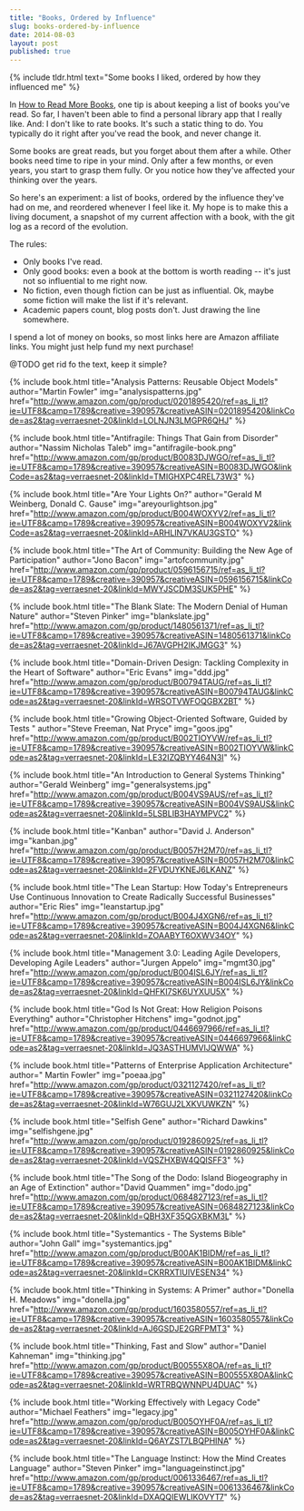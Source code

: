 ```yaml
---
title: "Books, Ordered by Influence"
slug: books-ordered-by-influence
date: 2014-08-03
layout: post
published: true
---
```


{% include tldr.html text="Some books I liked, ordered by how they influenced me" %}

In [How to Read More Books](/2012/12/how-to-read-more-books/), one tip is about keeping a list of books you've read. So far, I haven't been able to find a personal library app that I really like. And: I don't like to rate books. It's such a static thing to do. You typically do it right after you've read the book, and never change it. 

Some books are great reads, but you forget about them after a while. Other books need time to ripe in your mind. Only after a few months, or even years, you start to grasp them fully. Or you notice how they've affected your thinking over the years. 

So here's an experiment: a list of books, ordered by the influence they've had on me, and reordered whenever I feel like it. My hope is to make this a living document, a snapshot of my current affection with a book, with the git log as a record of the evolution.

The rules:

- Only books I've read.
- Only good books: even a book at the bottom is worth reading -- it's just not so influential to me right now.
- No fiction, even though fiction can be just as influential. Ok, maybe some fiction will make the list if it's relevant.
- Academic papers count, blog posts don't. Just drawing the line somewhere.

I spend a lot of money on books, so most links here are Amazon affiliate links. You might just help fund my next purchase!

@TODO get rid fo the text, keep it simple?

<div class="media">

{% include book.html title="Analysis Patterns: Reusable Object Models" author="Martin Fowler" img="analysispatterns.jpg" href="http://www.amazon.com/gp/product/0201895420/ref=as_li_tl?ie=UTF8&camp=1789&creative=390957&creativeASIN=0201895420&linkCode=as2&tag=verraesnet-20&linkId=LOLNJN3LMGPR6QHJ" %}

{% include book.html title="Antifragile: Things That Gain from Disorder" author="Nassim Nicholas Taleb" img="antifragile-book.png" href="http://www.amazon.com/gp/product/B0083DJWGO/ref=as_li_tl?ie=UTF8&camp=1789&creative=390957&creativeASIN=B0083DJWGO&linkCode=as2&tag=verraesnet-20&linkId=TMIGHXPC4REL73W3" %}

{% include book.html title="Are Your Lights On?" author="Gerald M Weinberg, Donald C. Gause" img="areyourlightson.jpg" href="http://www.amazon.com/gp/product/B004WOXYV2/ref=as_li_tl?ie=UTF8&camp=1789&creative=390957&creativeASIN=B004WOXYV2&linkCode=as2&tag=verraesnet-20&linkId=ARHLIN7VKAU3GSTO" %}

{% include book.html title="The Art of Community: Building the New Age of Participation" author="Jono Bacon" img="artofcommunity.jpg" href="http://www.amazon.com/gp/product/0596156715/ref=as_li_tl?ie=UTF8&camp=1789&creative=390957&creativeASIN=0596156715&linkCode=as2&tag=verraesnet-20&linkId=MWYJSCDM3SUK5PHE" %}

{% include book.html title="The Blank Slate: The Modern Denial of Human Nature" author="Steven Pinker" img="blankslate.jpg" href="http://www.amazon.com/gp/product/1480561371/ref=as_li_tl?ie=UTF8&camp=1789&creative=390957&creativeASIN=1480561371&linkCode=as2&tag=verraesnet-20&linkId=J67AVGPH2IKJMGG3" %}

{% include book.html title="Domain-Driven Design: Tackling Complexity in the Heart of Software" author="Eric Evans" img="ddd.jpg" href="http://www.amazon.com/gp/product/B00794TAUG/ref=as_li_tl?ie=UTF8&camp=1789&creative=390957&creativeASIN=B00794TAUG&linkCode=as2&tag=verraesnet-20&linkId=WRSOTVWFOQGBX2BT" %}

{% include book.html title="Growing Object-Oriented Software, Guided by Tests " author="Steve Freeman, Nat Pryce" img="goos.jpg" href="http://www.amazon.com/gp/product/B002TIOYVW/ref=as_li_tl?ie=UTF8&camp=1789&creative=390957&creativeASIN=B002TIOYVW&linkCode=as2&tag=verraesnet-20&linkId=LE32IZQBYY464N3I" %}

{% include book.html title="An Introduction to General Systems Thinking" author="Gerald Weinberg" img="generalsystems.jpg" href="http://www.amazon.com/gp/product/B004VS9AUS/ref=as_li_tl?ie=UTF8&camp=1789&creative=390957&creativeASIN=B004VS9AUS&linkCode=as2&tag=verraesnet-20&linkId=5LSBLIB3HAYMPVC2" %}

{% include book.html title="Kanban" author="David J. Anderson" img="kanban.jpg" href="http://www.amazon.com/gp/product/B0057H2M70/ref=as_li_tl?ie=UTF8&camp=1789&creative=390957&creativeASIN=B0057H2M70&linkCode=as2&tag=verraesnet-20&linkId=2FVDUYKNEJ6LKANZ" %}

{% include book.html title="The Lean Startup: How Today's Entrepreneurs Use Continuous Innovation to Create Radically Successful Businesses" author="Eric Ries" img="leanstartup.jpg" href="http://www.amazon.com/gp/product/B004J4XGN6/ref=as_li_tl?ie=UTF8&camp=1789&creative=390957&creativeASIN=B004J4XGN6&linkCode=as2&tag=verraesnet-20&linkId=ZOAABYT6OXWV34OY" %}

{% include book.html title="Management 3.0: Leading Agile Developers, Developing Agile Leaders" author="Jurgen Appelo" img="mgmt30.jpg" href="http://www.amazon.com/gp/product/B004ISL6JY/ref=as_li_tl?ie=UTF8&camp=1789&creative=390957&creativeASIN=B004ISL6JY&linkCode=as2&tag=verraesnet-20&linkId=QHFKI7SK6UYXUU5X" %}

{% include book.html title="God Is Not Great: How Religion Poisons Everything" author="Christopher Hitchens" img="godnot.jpg" href="http://www.amazon.com/gp/product/0446697966/ref=as_li_tl?ie=UTF8&camp=1789&creative=390957&creativeASIN=0446697966&linkCode=as2&tag=verraesnet-20&linkId=JQ3ASTHUMVIJQWWA" %}

{% include book.html title="Patterns of Enterprise Application Architecture" author=" Martin Fowler" img="poeaa.jpg" href="http://www.amazon.com/gp/product/0321127420/ref=as_li_tl?ie=UTF8&camp=1789&creative=390957&creativeASIN=0321127420&linkCode=as2&tag=verraesnet-20&linkId=W76GUJ2LXKVUWKZN" %}

{% include book.html title="Selfish Gene" author="Richard Dawkins" img="selfishgene.jpg" href="http://www.amazon.com/gp/product/0192860925/ref=as_li_tl?ie=UTF8&camp=1789&creative=390957&creativeASIN=0192860925&linkCode=as2&tag=verraesnet-20&linkId=VQSZHXBW4QQISFF3" %}

{% include book.html title="The Song of the Dodo: Island Biogeography in an Age of Extinction" author="David Quammen" img="dodo.jpg" href="http://www.amazon.com/gp/product/0684827123/ref=as_li_tl?ie=UTF8&camp=1789&creative=390957&creativeASIN=0684827123&linkCode=as2&tag=verraesnet-20&linkId=QBH3XF35QGXBKM3L" %}

{% include book.html title="Systemantics - The Systems Bible" author="John Gall" img="systemantics.jpg" href="http://www.amazon.com/gp/product/B00AK1BIDM/ref=as_li_tl?ie=UTF8&camp=1789&creative=390957&creativeASIN=B00AK1BIDM&linkCode=as2&tag=verraesnet-20&linkId=CKRRXTIUIVESEN34" %}

{% include book.html title="Thinking in Systems: A Primer" author="Donella H. Meadows" img="donella.jpg" href="http://www.amazon.com/gp/product/1603580557/ref=as_li_tl?ie=UTF8&camp=1789&creative=390957&creativeASIN=1603580557&linkCode=as2&tag=verraesnet-20&linkId=AJ6GSDJE2GRFPMT3" %}

{% include book.html title="Thinking, Fast and Slow" author="Daniel Kahneman" img="thinking.jpg" href="http://www.amazon.com/gp/product/B00555X8OA/ref=as_li_tl?ie=UTF8&camp=1789&creative=390957&creativeASIN=B00555X8OA&linkCode=as2&tag=verraesnet-20&linkId=WRTRBQWNNPU4DUAC" %}

{% include book.html title="Working Effectively with Legacy Code" author="Michael Feathers" img="legacy.jpg" href="http://www.amazon.com/gp/product/B005OYHF0A/ref=as_li_tl?ie=UTF8&camp=1789&creative=390957&creativeASIN=B005OYHF0A&linkCode=as2&tag=verraesnet-20&linkId=Q6AYZST7LBQPHINA" %}

{% include book.html title="The Language Instinct: How the Mind Creates Language" author="Steven Pinker" img="languageinstinct.jpg" href="http://www.amazon.com/gp/product/0061336467/ref=as_li_tl?ie=UTF8&camp=1789&creative=390957&creativeASIN=0061336467&linkCode=as2&tag=verraesnet-20&linkId=DXAQQIEWLIKOVYT7" %}


</div>
